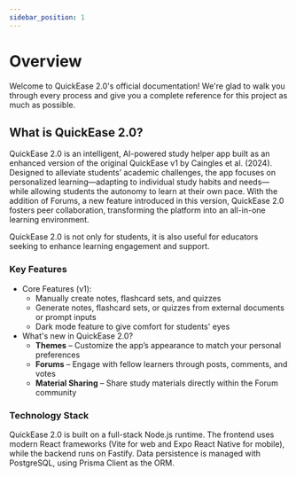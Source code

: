 ```yaml
---
sidebar_position: 1
---
```


# Overview

Welcome to QuickEase 2.0's official documentation! We're glad to walk you through every process and give you a complete reference for this project as much as possible.

## What is QuickEase 2.0?

QuickEase 2.0 is an intelligent, AI-powered study helper app built as an enhanced version of the original QuickEase v1 by Caingles et al. (2024). Designed to alleviate students’ academic challenges, the app focuses on personalized learning—adapting to individual study habits and needs—while allowing students the autonomy to learn at their own pace.
With the addition of Forums, a new feature introduced in this version, QuickEase 2.0 fosters peer collaboration, transforming the platform into an all-in-one learning environment.

QuickEase 2.0 is not only for students, it is also useful for educators seeking to enhance learning engagement and support.

### Key Features

- Core Features (v1):
  - Manually create notes, flashcard sets, and quizzes
  - Generate notes, flashcard sets, or quizzes from external documents or prompt inputs
  - Dark mode feature to give comfort for students' eyes
- What's new in QuickEase 2.0?
  - **Themes** – Customize the app’s appearance to match your personal preferences
  - **Forums** – Engage with fellow learners through posts, comments, and votes
  - **Material Sharing** – Share study materials directly within the Forum community

### Technology Stack

QuickEase 2.0 is built on a full-stack Node.js runtime. The frontend uses modern React frameworks (Vite for web and Expo React Native for mobile), while the backend runs on Fastify. Data persistence is managed with PostgreSQL, using Prisma Client as the ORM.

